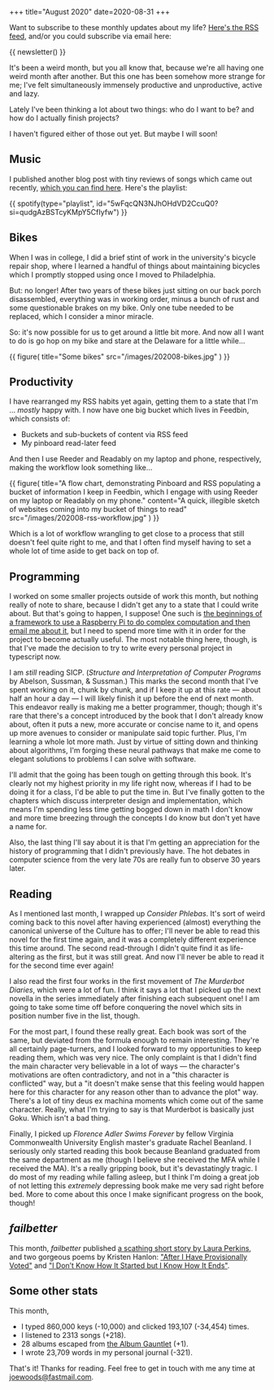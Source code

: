 +++
title="August 2020"
date=2020-08-31
+++

Want to subscribe to these monthly updates about my life?  [Here's the RSS feed](https://blog.joewoods.dev/rss.xml), and/or you could subscribe via email here:

{{ newsletter() }}

It's been a weird month, but you all know that, because we're all having one weird month after another.  But this one has been somehow more strange for me; I've felt simultaneously immensely productive and unproductive, active and lazy.

Lately I've been thinking a lot about two things:  who do I want to be? and how do I actually finish projects?

I haven't figured either of those out yet.  But maybe I will soon!

## Music

I published another blog post with tiny reviews of songs which came out recently, [which you can find here](/music/202008-best/).  Here's the playlist:

{{ spotify(type="playlist", id="5wFqcQN3NJhOHdVD2CcuQ0?si=qudgAzBSTcyKMpY5CfIyfw") }}

## Bikes

When I was in college, I did a brief stint of work in the university's bicycle repair shop, where I learned a handful of things about maintaining bicycles which I promptly stopped using once I moved to Philadelphia.

But:  no longer!  After two years of these bikes just sitting on our back porch disassembled, everything was in working order, minus a bunch of rust and some questionable brakes on my bike.  Only one tube needed to be replaced, which I consider a minor miracle.

So:  it's now possible for us to get around a little bit more.  And now all I want to do is go hop on my bike and stare at the Delaware for a little while…

{{ figure(
    title="Some bikes"
    src="/images/202008-bikes.jpg"
) }}

## Productivity

I have rearranged my RSS habits yet again, getting them to a state that I'm … _mostly_ happy with.  I now have one big bucket which lives in Feedbin, which consists of:

* Buckets and sub-buckets of content via RSS feed
* My pinboard read-later feed

And then I use Reeder and Readably on my laptop and phone, respectively, making the workflow look something like…

{{ figure(
    title="A flow chart, demonstrating Pinboard and RSS populating a bucket of information I keep in Feedbin, which I engage with using Reeder on my laptop or Readably on my phone."
    content="A quick, illegible sketch of websites coming into my bucket of things to read"
    src="/images/202008-rss-workflow.jpg"
) }}

Which is a lot of workflow wrangling to get close to a process that still doesn't feel quite right to me, and that I often find myself having to set a whole lot of time aside to get back on top of.

## Programming

I worked on some smaller projects outside of work this month, but nothing really of note to share, because I didn't get any to a state that I could write about.  But that's going to happen, I suppose!  One such is [the beginnings of a framework to use a Raspberry Pi to do complex computation and then email me about it](https://github.com/tjwds/math-mailer), but I need to spend more time with it in order for the project to become actually useful. The most notable thing here, though, is that I've made the decision to try to write every personal project in typescript now.

I am _still_ reading SICP.  (_Structure and Interpretation of Computer Programs_ by Abelson, Sussman, & Sussman.)  This marks the second month that I've spent working on it, chunk by chunk, and if I keep it up at this rate — about half an hour a day — I will likely finish it up before the end of next month.  This endeavor really is making me a better programmer, though; though it's rare that there's a concept introduced by the book that I don't already know about, often it puts a new, more accurate or concise name to it, and opens up more avenues to consider or manipulate said topic further.  Plus, I'm learning a whole lot more math.  Just by virtue of sitting down and thinking about algorithms, I'm forging these neural pathways that make me come to elegant solutions to problems I can solve with software.

I'll admit that the going has been tough on getting through this book.  It's clearly not my highest priority in my life right now, whereas if I had to be doing it for a class, I'd be able to put the time in.  But I've finally gotten to the chapters which discuss interpreter design and implementation, which means I'm spending less time getting bogged down in math I don't know and more time breezing through the concepts I do know but don't yet have a name for.

Also, the last thing I'll say about it is that I'm getting an appreciation for the history of programming that I didn't previously have.  The hot debates in computer science from the very late 70s are really fun to observe 30 years later.

## Reading

As I mentioned last month, I wrapped up _Consider Phlebas_.  It's sort of weird coming back to this novel after having experienced (almost) everything the canonical universe of the Culture has to offer; I'll never be able to read this novel for the first time again, and it was a completely different experience this time around.  The second read-through I didn't quite find it as life-altering as the first, but it was still great.  And now I'll never be able to read it for the second time ever again!

I also read the first four works in the first movement of _The Murderbot Diaries_, which were a lot of fun.  I think it says a lot that I picked up the next novella in the series immediately after finishing each subsequent one!  I am going to take some time off before conquering the novel which sits in position number five in the list, though.

For the most part, I found these really great.  Each book was sort of the same, but deviated from the formula enough to remain interesting.  They're all certainly page-turners, and I looked forward to my opportunities to keep reading them, which was very nice.  The only complaint is that I didn't find the main character very believable in a lot of ways — the character's motivations are often contradictory, and not in a "this character is conflicted" way, but a "it doesn't make sense that this feeling would happen here for this character for any reason other than to advance the plot" way.  There's a lot of tiny deus ex machina moments which come out of the same character.  Really, what I'm trying to say is that Murderbot is basically just Goku.  Which isn't a bad thing.

Finally, I picked up _Florence Adler Swims Forever_ by fellow Virginia Commonwealth University English master's graduate Rachel Beanland.  I seriously only started reading this book because Beanland graduated from the same department as me (though I believe she received the MFA while I received the MA).  It's a really gripping book, but it's devastatingly tragic.  I do most of my reading while falling asleep, but I think I'm doing a great job of not letting this _extremely_ depressing book make me very sad right before bed.  More to come about this once I make significant progress on the book, though!

## _failbetter_

This month, _failbetter_ published [a scathing short story by Laura Perkins](https://failbetter.com/content/wanted-girls-18%E2%80%9325-yrs-5%E2%80%997%E2%80%9D), and two gorgeous poems by Kristen Hanlon: ["After I Have Provisionally Voted"](https://failbetter.com/content/after-i-have-provisionally-voted) and ["I Don’t Know How It Started but I Know How It Ends"](https://failbetter.com/content/i-don%E2%80%99t-know-how-it-started-i-know-how-it-ends).

## Some other stats

This month,

* I typed 860,000 keys (-10,000) and clicked 193,107 (-34,454) times.
* I listened to 2313 songs (+218).
* 28 albums escaped from [the Album Gauntlet](/music/the-gauntlet/) (+1).
* I wrote 23,709 words in my personal journal (-321).

That's it!  Thanks for reading.  Feel free to get in touch with me any time at joewoods@fastmail.com.
